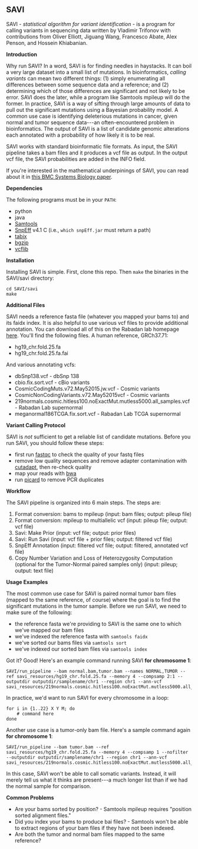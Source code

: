 ## SAVI
SAVI - *statistical algorithm for variant identification* - is a program for calling variants in sequencing data written by Vladimir Trifonov with contributions from Oliver Elliott, Jiguang Wang, Francesco Abate, Alex Penson, and Hossein Khiabanian.

**Introduction**

Why run SAVI? In a word, SAVI is for finding needles in haystacks. It can boil a very large dataset into a small list of mutations. In bioinformatics, *calling variants* can mean two different things: (1) simply enumerating all differences between some sequence data and a reference; and (2) determining which of those differences are significant and not likely to be error. SAVI does the later, while a program like Samtools mpileup will do the former. In practice, SAVI is a way of sifting through large amounts of data to pull out the significant mutations using a Bayesian probability model. A common use case is identifying deleterious mutations in cancer, given normal and tumor sequence data---an often-encountered problem in bioinformatics. The output of SAVI is a list of candidate genomic alterations each annotated with a probability of how likely it is to be real. 

SAVI works with standard bioinformatic file formats. As input, the SAVI pipeline takes a bam files and it produces a vcf file as output. In the output vcf file, the SAVI probabilities are added in the INFO field. 

If you're interested in the mathematical underpinings of SAVI, you can read about it in [this BMC Systems Biology paper](https://www.biomedcentral.com/1752-0509/7/S2/S2).

**Dependencies**

The following programs must be in your `PATH`:

- python 
- java
- [Samtools](http://samtools.sourceforge.net)
- [SnpEff](http://snpeff.sourceforge.net) v4.1 C (i.e., `which snpEff.jar` must return a path)
- [tabix](http://samtools.sourceforge.net/tabix.shtml)
- [bgzip](http://samtools.sourceforge.net/tabix.shtml)
- [vcflib](https://github.com/ekg/vcflib)

**Installation**

Installing SAVI is simple. First, clone this repo. Then `make` the binaries in the SAVI/savi directory:

```
cd SAVI/savi
make
```

**Additional Files**

SAVI needs a reference fasta file (whatever you mapped your bams to) and its faidx index.
It is also helpful to use various vcf files to provide additional annotation.
You can download all of this on the Rabadan lab homepage [here](http://rabadan.c2b2.columbia.edu/public/savi_resources/).
You'll find the following files. A human reference, GRCh37.71:

- hg19_chr.fold.25.fa
- hg19_chr.fold.25.fa.fai

And various annotating vcfs:

- dbSnp138.vcf - dbSnp 138
- cbio.fix.sort.vcf - cBio variants
- CosmicCodingMuts.v72.May52015.jw.vcf - Cosmic variants
- CosmicNonCodingVariants.v72.May52015vcf - Cosmic variants
- 219normals.cosmic.hitless100.noExactMut.mutless5000.all_samples.vcf - Rabadan Lab supernormal
- meganormal186TCGA.fix.sort.vcf - Rabadan Lab TCGA supernormal

**Variant Calling Protocol**

SAVI is *not* sufficient to get a reliable list of candidate mutations.
Before you run SAVI, you should follow these steps:

- first run [fastqc](http://www.bioinformatics.babraham.ac.uk/projects/fastqc/) to check the quality of your fastq files
- remove low quality sequences and remove adapter contamination with [cutadapt](http://cutadapt.readthedocs.org/en/stable/), then re-check quality
- map your reads with [bwa](http://bio-bwa.sourceforge.net)
- run [picard](http://broadinstitute.github.io/picard/) to remove PCR duplicates

**Workflow**

The SAVI pipeline is organized into 6 main steps. The steps are:

1. Format conversion: bams to mpileup (input: bam files; output: pileup file)
2. Format conversion: mpileup to multiallelic vcf (input: pileup file; output: vcf file)
3. Savi: Make Prior (input: vcf file; output: prior files)
4. Savi: Run Savi (input: vcf file + prior files; output: filtered vcf file)
5. SnpEff Annotation (input: filtered vcf file; output: filtered, annotated vcf file)
6. Copy Number Variation and Loss of Heterozygosity Computation (optional for the Tumor-Normal paired samples only) (input: pileup; output: text file)

**Usage Examples**

The most common use case for SAVI is paired normal tumor bam files (mapped to the same reference, of course) where the goal is to find the significant mutations in the tumor sample.
Before we run SAVI, we need to make sure of the following:

- the reference fasta we're providing to SAVI is the same one to which we've mapped our bam files
- we've indexed the reference fasta with `samtools faidx`
- we've sorted our bams files via `samtools sort`
- we've indexed our sorted bam files via `samtools index`

Got it? Good! Here's an example command running SAVI **for chromosome 1**:

```
SAVI/run_pipeline --bam normal.bam,tumor.bam --names NORMAL,TUMOR --ref savi_resources/hg19_chr.fold.25.fa --memory 4 --compsamp 2:1 --outputdir outputdir/samplename/chr1 --region chr1 --ann-vcf savi_resources/219normals.cosmic.hitless100.noExactMut.mutless5000.all_samples.vcf,savi_resources/cbio.fix.sort.vcf,savi_resources/CosmicCodingMuts.v72.May52015.jw.vcf,savi_resources/CosmicNonCodingVariants.v72.May52015vcf,savi_resources/dbSnp138.vcf,savi_resources/meganormal186TCGA.fix.sort.vcf
```

In practice, we'd want to run SAVI for every chromosome in a loop:

```
for i in {1..22} X Y M; do
	# command here
done
```

Another use case is a tumor-only bam file.
Here's a sample command again **for chromosome 1**:

```
SAVI/run_pipeline --bam tumor.bam --ref savi_resources/hg19_chr.fold.25.fa --memory 4 --compsamp 1 --nofilter --outputdir outputdir/samplename/chr1 --region chr1 --ann-vcf savi_resources/219normals.cosmic.hitless100.noExactMut.mutless5000.all_samples.vcf,savi_resources/cbio.fix.sort.vcf,savi_resources/CosmicCodingMuts.v72.May52015.jw.vcf,savi_resources/CosmicNonCodingVariants.v72.May52015vcf,savi_resources/dbSnp138.vcf,savi_resources/meganormal186TCGA.fix.sort.vcf
```

In this case, SAVI won't be able to call somatic variants.
Instead, it will merely tell us what it thinks are present---a much longer list than if we had the normal sample for comparison.

**Common Problems**

- Are your bams sorted by position? - Samtools mpileup requires "position sorted alignment files."
- Did you index your bams to produce bai files? - Samtools won't be able to extract regions of your bam files if they have not been indexed.
- Are both the tumor and normal bam files mapped to the same reference?
